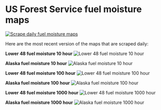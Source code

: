 # US Forest Service fuel moisture maps

[![Scrape daily fuel moisture maps](https://github.com/jeremiak/usfs-fuel-moisture/actions/workflows/daily.yml/badge.svg)](https://github.com/jeremiak/usfs-fuel-moisture/actions/workflows/daily.yml)



Here are the most recent version of the maps that are scraped daily:

**Lower 48 fuel moisture 10 hour**
![Lower 48 fuel moisture 10 hour](https://www.wfas.net/images/firedanger/fm_10.png)

**Alaska fuel moisture 10 hour**
![Alaska fuel moisture 10 hour](https://www.wfas.net/images/firedanger/alaska/fm_10.png)

**Lower 48 fuel moisture 100 hour**
![Lower 48 fuel moisture 100 hour](https://www.wfas.net/images/firedanger/fm_100.png)

**Alaska fuel moisture 100 hour**
![Alaska fuel moisture 100 hour](https://www.wfas.net/images/firedanger/alaska/fm_100.png)

**Lower 48 fuel moisture 1000 hour**
![Lower 48 fuel moisture 1000 hour](https://www.wfas.net/images/firedanger/fm_1000.png)

**Alaska fuel moisture 1000 hour**
![Alaska fuel moisture 1000 hour](https://www.wfas.net/images/firedanger/alaska/fm_1000.png)
